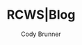 ---
author: "Cody Brunner"
description: "Cody Brunner's tech and personal blog."
title: "RCWS|Blog"
type: "page"
---